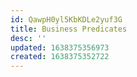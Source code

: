 ```yaml
---
id: QawpH0yl5KbKDLe2yuf3G
title: Business Predicates
desc: ''
updated: 1638375356973
created: 1638375352722
---
```



